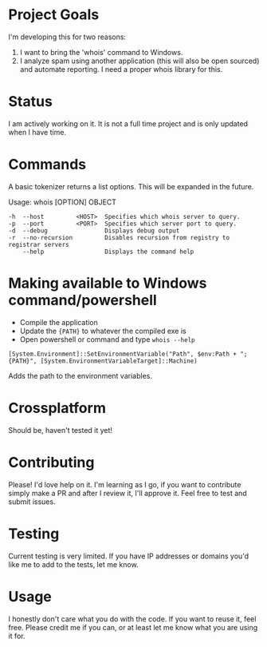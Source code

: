 # Project Goals

I'm developing this for two reasons:

1. I want to bring the 'whois' command to Windows.
2. I analyze spam using another application (this will also be open sourced) and automate reporting. I need a proper whois library for this.

# Status

I am actively working on it. It is not a full time project and is only updated when I have time.

# Commands
A basic tokenizer returns a list options. This will be expanded in the future.

Usage: whois [OPTION] OBJECT

```
-h  --host         <HOST>  Specifies which whois server to query.
-p  --port         <PORT>  Specifies which server port to query.
-d  --debug                Displays debug output
-r  --no-recursion         Disables recursion from registry to registrar servers
    --help                 Displays the command help
```

# Making available to Windows command/powershell

- Compile the application
- Update the `{PATH}` to whatever the compiled exe is
- Open powershell or command and type `whois --help`

```
[System.Environment]::SetEnvironmentVariable("Path", $env:Path + ";{PATH}", [System.EnvironmentVariableTarget]::Machine)
```

Adds the path to the environment variables.

# Crossplatform

Should be, haven't tested it yet!

# Contributing

Please! I'd love help on it. I'm learning as I go, if you want to contribute simply make a PR and after I review it, I'll approve it. Feel free to test and submit issues.

# Testing

Current testing is very limited. If you have IP addresses or domains you'd like me to add to the tests, let me know.

# Usage

I honestly don't care what you do with the code. If you want to reuse it, feel free. Please credit me if you can, or at least let me know what you are using it for.